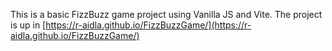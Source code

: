 This is a basic FizzBuzz game project using Vanilla JS and Vite.
The project is up in [https://r-aidla.github.io/FizzBuzzGame/](https://r-aidla.github.io/FizzBuzzGame/)
